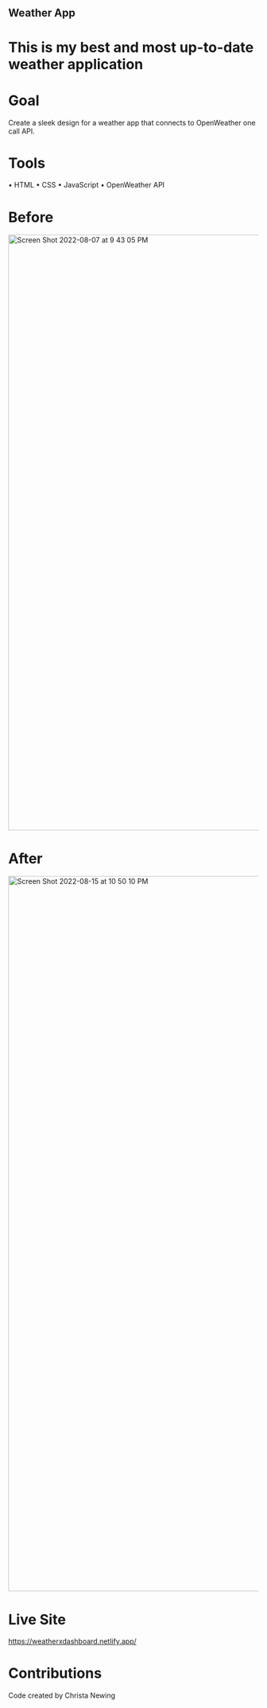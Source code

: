 ## Weather App

# This is my best and most up-to-date weather application

# Goal

Create a sleek design for a weather app that connects to OpenWeather one call API.

# Tools

• HTML
• CSS
• JavaScript
• OpenWeather API

# Before

<img width="1199" alt="Screen Shot 2022-08-07 at 9 43 05 PM" src="https://user-images.githubusercontent.com/89669465/184787820-e0ac4fb4-7e16-42c2-a82f-0c6c5eb68f6f.png">

# After

<img width="1440" alt="Screen Shot 2022-08-15 at 10 50 10 PM" src="https://user-images.githubusercontent.com/89669465/184787974-b9368391-8fde-424f-b08b-28f927023054.png">

# Live Site

https://weatherxdashboard.netlify.app/

# Contributions

Code created by Christa Newing

